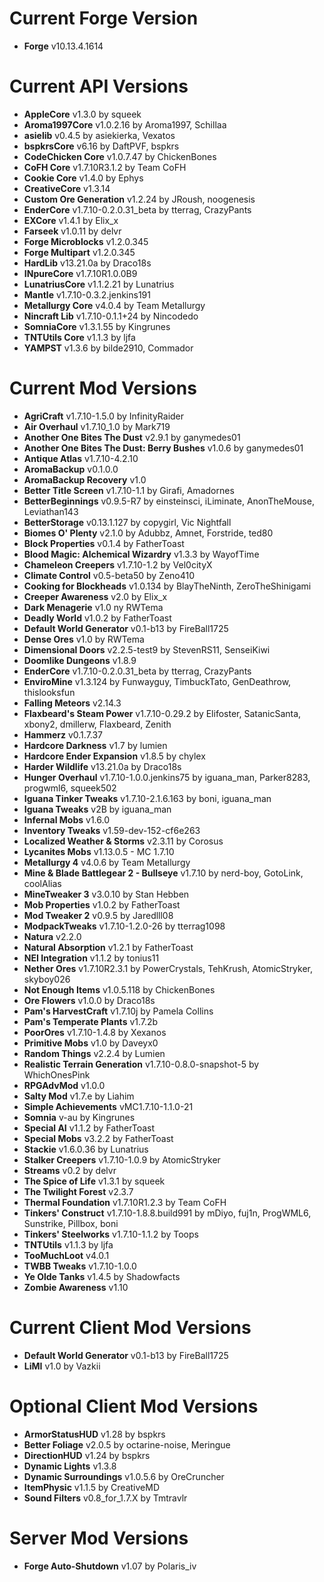 Current Forge Version
=
- **Forge** v10.13.4.1614

Current API Versions
=
- **AppleCore** v1.3.0 by squeek
- **Aroma1997Core** v1.0.2.16 by Aroma1997, Schillaa
- **asielib** v0.4.5 by asiekierka, Vexatos
- **bspkrsCore** v6.16 by DaftPVF, bspkrs
- **CodeChicken Core** v1.0.7.47 by ChickenBones
- **CoFH Core** v1.7.10R3.1.2 by Team CoFH
- **Cookie Core** v1.4.0 by Ephys
- **CreativeCore** v1.3.14
- **Custom Ore Generation** v1.2.24 by JRoush, noogenesis
- **EnderCore** v1.7.10-0.2.0.31_beta by tterrag, CrazyPants
- **EXCore** v1.4.1 by Elix_x
- **Farseek** v1.0.11 by delvr
- **Forge Microblocks** v1.2.0.345
- **Forge Multipart** v1.2.0.345
- **HardLib** v13.21.0a by Draco18s
- **INpureCore** v1.7.10R1.0.0B9
- **LunatriusCore** v1.1.2.21 by Lunatrius
- **Mantle** v1.7.10-0.3.2.jenkins191
- **Metallurgy Core** v4.0.4 by Team Metallurgy
- **Nincraft Lib** v1.7.10-0.1.1+24 by Nincodedo
- **SomniaCore** v1.3.1.55 by Kingrunes
- **TNTUtils Core** v1.1.3 by ljfa
- **YAMPST** v1.3.6 by bilde2910, Commador

Current Mod Versions
=
- **AgriCraft** v1.7.10-1.5.0 by InfinityRaider
- **Air Overhaul** v1.7.10_1.0 by Mark719
- **Another One Bites The Dust** v2.9.1 by ganymedes01
- **Another One Bites The Dust: Berry Bushes** v1.0.6 by ganymedes01
- **Antique Atlas** v1.7.10-4.2.10
- **AromaBackup** v0.1.0.0
- **AromaBackup Recovery** v1.0
- **Better Title Screen** v1.7.10-1.1 by Girafi, Amadornes
- **BetterBeginnings** v0.9.5-R7 by einsteinsci, iLiminate, AnonTheMouse, Leviathan143
- **BetterStorage** v0.13.1.127 by copygirl, Vic Nightfall
- **Biomes O' Plenty** v2.1.0 by Adubbz, Amnet, Forstride, ted80
- **Block Properties** v0.1.4 by FatherToast
- **Blood Magic: Alchemical Wizardry** v1.3.3 by WayofTime
- **Chameleon Creepers** v1.7.10-1.2 by Vel0cityX
- **Climate Control** v0.5-beta50 by Zeno410
- **Cooking for Blockheads** v1.0.134 by BlayTheNinth, ZeroTheShinigami
- **Creeper Awareness** v2.0 by Elix_x
- **Dark Menagerie** v1.0 ny RWTema
- **Deadly World** v1.0.2 by FatherToast
- **Default World Generator** v0.1-b13 by FireBall1725
- **Dense Ores** v1.0 by RWTema
- **Dimensional Doors** v2.2.5-test9 by StevenRS11, SenseiKiwi
- **Doomlike Dungeons** v1.8.9
- **EnderCore** v1.7.10-0.2.0.31_beta by tterrag, CrazyPants
- **EnviroMine** v1.3.124 by Funwayguy, TimbuckTato, GenDeathrow, thislooksfun
- **Falling Meteors** v2.14.3
- **Flaxbeard's Steam Power** v1.7.10-0.29.2 by Elifoster, SatanicSanta, xbony2, dmillerw, Flaxbeard, Zenith
- **Hammerz** v0.1.7.37
- **Hardcore Darkness** v1.7 by lumien
- **Hardcore Ender Expansion** v1.8.5 by chylex
- **Harder Wildlife** v13.21.0a by Draco18s
- **Hunger Overhaul** v1.7.10-1.0.0.jenkins75 by iguana_man, Parker8283, progwml6, squeek502
- **Iguana Tinker Tweaks** v1.7.10-2.1.6.163 by boni, iguana_man
- **Iguana Tweaks** v2B by iguana_man
- **Infernal Mobs** v1.6.0
- **Inventory Tweaks** v1.59-dev-152-cf6e263
- **Localized Weather & Storms** v2.3.11 by Corosus
- **Lycanites Mobs** v1.13.0.5 - MC 1.7.10
- **Metallurgy 4** v4.0.6 by Team Metallurgy
- **Mine & Blade Battlegear 2 - Bullseye** v1.7.10 by nerd-boy, GotoLink, coolAlias
- **MineTweaker 3** v3.0.10 by Stan Hebben
- **Mob Properties** v1.0.2 by FatherToast
- **Mod Tweaker 2** v0.9.5 by Jaredlll08
- **ModpackTweaks** v1.7.10-1.2.0-26 by tterrag1098
- **Natura** v2.2.0
- **Natural Absorption** v1.2.1 by FatherToast
- **NEI Integration** v1.1.2 by tonius11
- **Nether Ores** v1.7.10R2.3.1 by PowerCrystals, TehKrush, AtomicStryker, skyboy026
- **Not Enough Items** v1.0.5.118 by ChickenBones
- **Ore Flowers** v1.0.0 by Draco18s
- **Pam's HarvestCraft** v1.7.10j by Pamela Collins
- **Pam's Temperate Plants** v1.7.2b
- **PoorOres** v1.7.10-1.4.8 by Xexanos
- **Primitive Mobs** v1.0 by Daveyx0
- **Random Things** v2.2.4 by Lumien
- **Realistic Terrain Generation** v1.7.10-0.8.0-snapshot-5 by WhichOnesPink
- **RPGAdvMod** v1.0.0
- **Salty Mod** v1.7.e by Liahim
- **Simple Achievements** vMC1.7.10-1.1.0-21
- **Somnia** v-au by Kingrunes
- **Special AI** v1.1.2 by FatherToast
- **Special Mobs** v3.2.2 by FatherToast
- **Stackie** v1.6.0.36 by Lunatrius
- **Stalker Creepers** v1.7.10-1.0.9 by AtomicStryker
- **Streams** v0.2 by delvr
- **The Spice of Life** v1.3.1 by squeek
- **The Twilight Forest** v2.3.7
- **Thermal Foundation** v1.7.10R1.2.3 by Team CoFH
- **Tinkers' Construct** v1.7.10-1.8.8.build991 by mDiyo, fuj1n, ProgWML6, Sunstrike, Pillbox, boni
- **Tinkers' Steelworks** v1.7.10-1.1.2 by Toops
- **TNTUtils** v1.1.3 by ljfa
- **TooMuchLoot** v4.0.1
- **TWBB Tweaks** v1.7.10-1.0.0
- **Ye Olde Tanks** v1.4.5 by Shadowfacts
- **Zombie Awareness** v1.10

Current Client Mod Versions
=
- **Default World Generator** v0.1-b13 by FireBall1725
- **LiMI** v1.0 by Vazkii

Optional Client Mod Versions
=
- **ArmorStatusHUD** v1.28 by bspkrs
- **Better Foliage** v2.0.5 by octarine-noise, Meringue
- **DirectionHUD** v1.24 by bspkrs
- **Dynamic Lights** v1.3.8
- **Dynamic Surroundings** v1.0.5.6 by OreCruncher
- **ItemPhysic** v1.1.5 by CreativeMD
- **Sound Filters** v0.8_for_1.7.X by Tmtravlr

Server Mod Versions
=
- **Forge Auto-Shutdown** v1.07 by Polaris_iv
